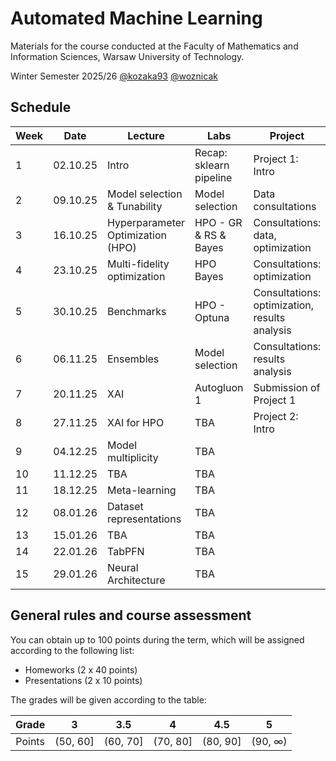 # Automated Machine Learning
Materials for the course conducted at the Faculty of Mathematics and Information Sciences, Warsaw University of Technology.

Winter Semester 2025/26 [@kozaka93](https://github.com/kozaka93) [@woznicak](https://github.com/woznicak)


## Schedule

| Week | Date     | Lecture                           | Labs                        | Project                         |
|------|----------|-----------------------------------|-----------------------------|---------------------------------|
|    1 | 02.10.25 | Intro                             | Recap: sklearn pipeline     | Project 1: Intro                |
|    2 | 09.10.25 | Model selection & Tunability     | Model selection             | Data consultations              |
|    3 | 16.10.25 | Hyperparameter Optimization (HPO) | HPO - GR & RS & Bayes       | Consultations: data, optimization |
|    4 | 23.10.25 | Multi-fidelity optimization                       | HPO Bayes                   | Consultations: optimization     |
|    5 | 30.10.25 | Benchmarks      | HPO - Optuna                | Consultations: optimization, results analysis |
|    6 | 06.11.25 | Ensembles                         | Model selection | Consultations: results analysis |
|    7 | 20.11.25 | XAI                               | Autogluon 1                 | Submission of Project 1         |
|    8 | 27.11.25 | XAI for HPO                       | TBA                         | Project 2: Intro                |
|    9 | 04.12.25 | Model multiplicity                | TBA                         |                                 |
|   10 | 11.12.25 | TBA                               | TBA                         |                                 |
|   11 | 18.12.25 | Meta-learning                     | TBA                         |                                 |
|   12 | 08.01.26 | Dataset representations           | TBA                         |                                 |
|   13 | 15.01.26 | TBA                               | TBA                         |                                 |
|   14 | 22.01.26 | TabPFN                            | TBA                         |                                 |
|   15 | 29.01.26 | Neural Architecture               | TBA                         |                                 |

## General rules and course assessment

You can obtain up to 100 points during the term, which will be assigned according to the following list:
- Homeworks (2 x 40 points)
- Presentations (2 x 10 points)

The grades will be given according to the table:

| Grade |  3 | 3.5 | 4 | 4.5 | 5 |
|:---:|:---:|:---:|:---:|:---:|:---:|
| Points   | (50, 60] | (60, 70] | (70, 80] | (80, 90] | (90, ∞) |
